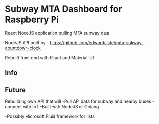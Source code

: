 # Subway MTA Dashboard for Raspberry Pi

React NodeJS application pulling MTA subway data.

NodeJS API built by - https://github.com/edwarddistel/mta-subway-countdown-clock

Rebuilt front end with React and Material-UI

## Info



## Future

Rebuilding own API that will 
-Pull API data for subway and nearby buses
-connect with IoT 
-Built with NodeJS or Golang

-Possibly Microsoft Fluid framework for lists